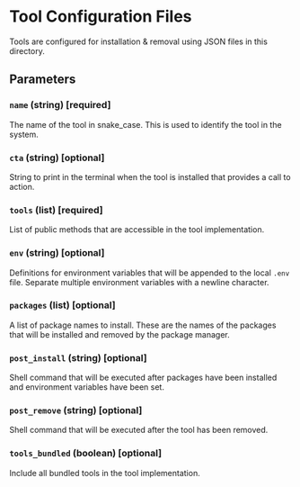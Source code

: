 Tool Configuration Files
========================
Tools are configured for installation & removal using JSON files in this directory. 

## Parameters

### `name` (string) [required]
The name of the tool in snake_case. This is used to identify the tool in the system.

### `cta` (string) [optional]
String to print in the terminal when the tool is installed that provides a call to action.

### `tools` (list) [required]
List of public methods that are accessible in the tool implementation.

### `env` (string) [optional]
Definitions for environment variables that will be appended to the local `.env` file.
Separate multiple environment variables with a newline character.

### `packages` (list) [optional]
A list of package names to install. These are the names of the packages that will 
be installed and removed by the package manager.

### `post_install` (string) [optional]
Shell command that will be executed after packages have been installed and environment 
variables have been set.

### `post_remove` (string) [optional]
Shell command that will be executed after the tool has been removed.

### `tools_bundled` (boolean) [optional]
Include all bundled tools in the tool implementation. 

